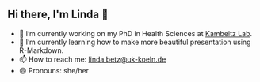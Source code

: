 ## Hi there, I'm Linda 👋

- 🔭 I’m currently working on my PhD in Health Sciences at [Kambeitz Lab](https://www.kambeitzlab.com).
- 🌱 I’m currently learning how to make more beautiful presentation using R-Markdown.
- 📫 How to reach me: linda.betz@uk-koeln.de 
- 😄 Pronouns: she/her
<!--
**LindaBetz/LindaBetz** is a ✨ _special_ ✨ repository because its `README.md` (this file) appears on your GitHub profile.

Here are some ideas to get you started:

- 🔭 I’m currently working on ...
- 🌱 I’m currently learning ...
- 👯 I’m looking to collaborate on ...
- 🤔 I’m looking for help with ...
- 💬 Ask me about ...
- 📫 How to reach me: ...
- 😄 Pronouns: ...
- ⚡ Fun fact: ...
-->
